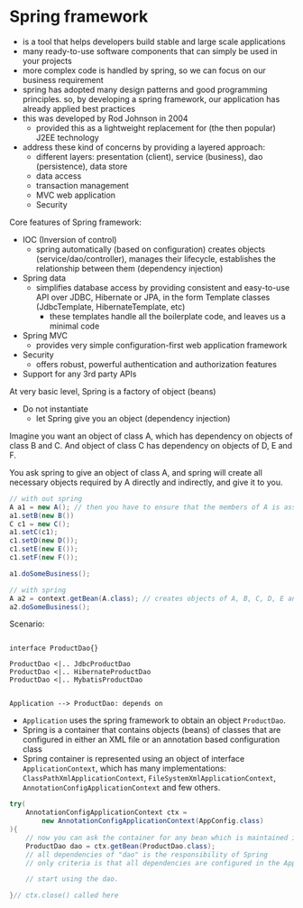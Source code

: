 # Spring framework

- is a tool that helps developers build stable and large scale applications
- many ready-to-use software components that can simply be used in your projects
- more complex code is handled by spring, so we can focus on our business requirement
- spring has adopted many design patterns and good programming principles. so, by developing a spring framework, our application has already applied best practices
- this was developed by Rod Johnson in 2004
  - provided this as a lightweight replacement for (the then popular) J2EE technology
- address these kind of concerns by providing a layered approach:
  - different layers: presentation (client), service (business), dao (persistence), data store
  - data access
  - transaction management
  - MVC web application
  - Security

Core features of Spring framework:

- IOC (Inversion of control)
  - spring automatically (based on configuration) creates objects (service/dao/controller), manages their lifecycle, establishes the relationship between them (dependency injection)
- Spring data
  - simplifies database access by providing consistent and easy-to-use API over JDBC, Hibernate or JPA, in the form Template classes (JdbcTemplate, HibernateTemplate, etc)
    - these templates handle all the boilerplate code, and leaves us a minimal code
- Spring MVC
  - provides very simple configuration-first web application framework
- Security
  - offers robust, powerful authentication and authorization features
- Support for any 3rd party APIs

At very basic level, Spring is a factory of object (beans)

- Do not instantiate
  - let Spring give you an object (dependency injection)

Imagine you want an object of class A, which has dependency on objects of class B and C. And object of class C has dependency on objects of D, E and F.

You ask spring to give an object of class A, and spring will create all necessary objects required by A directly and indirectly, and give it to you.

```java
// with out spring
A a1 = new A(); // then you have to ensure that the members of A is assigned with.
a1.setB(new B())
C c1 = new C();
a1.setC(c1);
c1.setD(new D());
c1.setE(new E());
c1.setF(new F());

a1.doSomeBusiness();

// with spring
A a2 = context.getBean(A.class); // creates objects of A, B, C, D, E and F, and wires all the beans appropriately, and gives the reference of object A
a2.doSomeBusiness();
```

Scenario:

```plantuml

interface ProductDao{}

ProductDao <|.. JdbcProductDao
ProductDao <|.. HibernateProductDao
ProductDao <|.. MybatisProductDao


Application --> ProductDao: depends on

```

- `Application` uses the spring framework to obtain an object `ProductDao`.
- Spring is a container that contains objects (beans) of classes that are configured in either an XML file or an annotation based configuration class
- Spring container is represented using an object of interface `ApplicationContext`, which has many implementations: `ClassPathXmlApplicationContext`, `FileSystemXmlApplicationContext`, `AnnotationConfigApplicationContext` and few others.

```java
try(
    AnnotationConfigApplicationContext ctx =
        new AnnotationConfigApplicationContext(AppConfig.class)
){
    // now you can ask the container for any bean which is maintained in the container
    ProductDao dao = ctx.getBean(ProductDao.class);
    // all dependencies of "dao" is the responsibility of Spring
    // only criteria is that all dependencies are configured in the AppConfig class.

    // start using the dao.

}// ctx.close() called here

```
